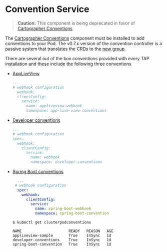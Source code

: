 # Convention Service 

>**Caution:** This component is being deprecated in favor of [Cartographer Conventions](../cartographer-conventions/about.md).

The [Cartographer Conventions](../cartographer-conventions/about.md) component must be installed to add conventions to your Pod.
The v0.7.x version of the convention controller is a passive system that translates the CRDs to the [new group](../cartographer-conventions/reference/pod-intent.md).

There are several out of the box conventions provided with every TAP installation and these include the following three conventions 
+ [AppLiveView](/app-live-view/about-app-live-view.hbs.md)
  ```yaml
  ...
  # webhook configuration
    webhook:
    clientConfig:
      service:
        name: appliveview-webhook
        namespace: app-live-view-conventions
  ```
+ [Developer conventions](/developer-conventions/about.hbs.md)
  ```yaml
  ...
  # webhook configuration
  spec:
    webhook:
      clientConfig:
        service:
          name: webhook
          namespace: developer-conventions
  ```

+ [Spring Boot conventions](/spring-boot-conventions/about.hbs.md)
  ``` yaml
    ...
   # webhook configuration
    spec:
      webhook:
        clientConfig:
          service:
            name: spring-boot-webhook
            namespace: spring-boot-convention
    ```


  ```shell
  $ kubectl get clusterpodconventions

  NAME                     READY   REASON   AGE
  appliveview-sample       True    InSync   1d
  developer-conventions    True    InSync   1d
  spring-boot-convention   True    InSync   1d
  ```